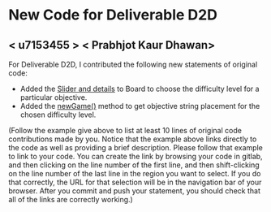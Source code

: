 # New Code for Deliverable D2D

## < u7153455 > < Prabhjot Kaur Dhawan>

For Deliverable D2D, I contributed the following new statements of original code:

- Added the [Slider and details](https://gitlab.cecs.anu.edu.au/u7113879/comp1110-ass2-wed13m/-/blob/master/src/comp1110/ass2/gui/Board.java#L329-375) to Board to choose the difficulty level for a particular objective.
- Added the [newGame()](https://gitlab.cecs.anu.edu.au/u7113879/comp1110-ass2-wed13m/-/blob/master/src/comp1110/ass2/Games.java#L163-179) method to get objective string placement for the chosen difficulty level.

(Follow the example give above to list at least 10 lines of original code contributions made by you. Notice that the example above links directly to the code as well as providing a brief description.   Please follow that example to link to your code.  You can create the link by browsing your code in gitlab, and then clicking on the line number of the first line, and then shift-clicking on the line number of the last line in the region you want to select.  If you do that correctly, the URL for that selection will be in the navigation bar of your browser.  After you commit and push your statement, you should check that all of the links are correctly working.)